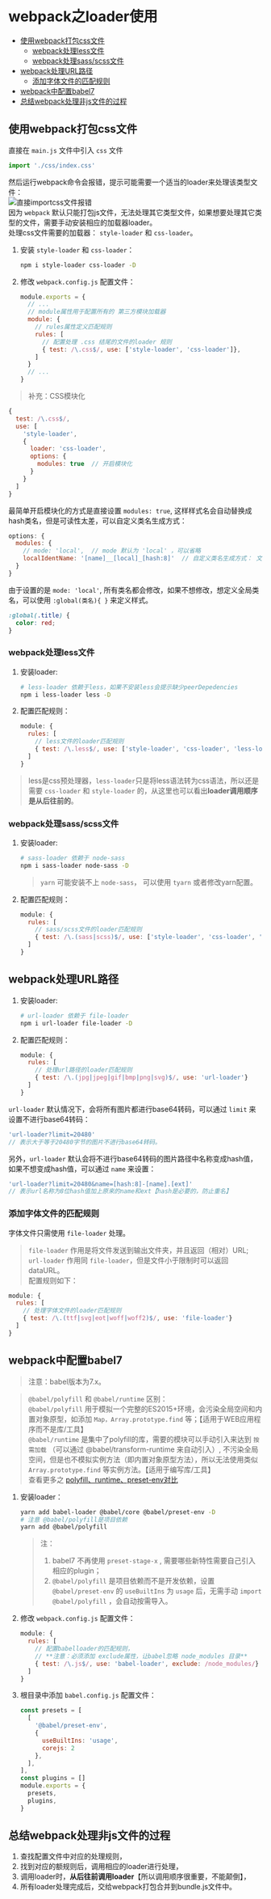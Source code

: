 # webpack之loader使用

- [使用webpack打包css文件](#使用webpack打包css文件)
  - [webpack处理less文件](#webpack处理less文件)
  - [webpack处理sass/scss文件](#webpack处理sassscss文件)
- [webpack处理URL路径](#webpack处理URL路径)
  - [添加字体文件的匹配规则](#添加字体文件的匹配规则)
- [webpack中配置babel7](#webpack中配置babel7)
- [总结webpack处理非js文件的过程](#总结webpack处理非js文件的过程)

## 使用webpack打包css文件
直接在 `main.js` 文件中引入 `css` 文件  
```js
import './css/index.css'
```  
然后运行webpack命令会报错，提示可能需要一个适当的loader来处理该类型文件：  
![直接importcss文件报错](media/直接importcss文件报错.png)  
因为 `webpack` 默认只能打包js文件，无法处理其它类型文件，如果想要处理其它类型的文件，需要手动安装相应的加载器loader。  
处理css文件需要的加载器： `style-loader` 和 `css-loader`。
1. 安装 `style-loader` 和 `css-loader`：  
   ```sh
   npm i style-loader css-loader -D
   ```
2. 修改 `webpack.config.js` 配置文件：  
   ```js
   module.exports = {
     // ...
     // module属性用于配置所有的 第三方模块加载器
     module: {  
       // rules属性定义匹配规则
       rules: [  
         // 配置处理 .css 结尾的文件的loader 规则
         { test: /\.css$/, use: ['style-loader', 'css-loader']},  
       ]
     }
     // ...
   }
   ```
> 补充：CSS模块化  

```js
{
  test: /\.css$/,
  use: [
    'style-loader',
    {
      loader: 'css-loader',
      options: {
        modules: true  // 开启模块化
      }
    }
  ]
}
```  
最简单开启模块化的方式是直接设置 `modules: true`, 这样样式名会自动替换成hash类名，但是可读性太差，可以自定义类名生成方式：  
```js
options: {
  modules: {
    // mode: 'local',  // mode 默认为 'local' ，可以省略
    localIdentName: '[name]__[local]_[hash:8]'  // 自定义类名生成方式： 文件名__样式名_hash:8
  }
}
```  
由于设置的是 `mode: 'local'`, 所有类名都会修改，如果不想修改，想定义全局类名，可以使用 `:global(类名){ }` 来定义样式。  

```css
:global(.title) {
  color: red;
}
```  

### webpack处理less文件
1. 安装loader:
   ```sh
   # less-loader 依赖于less，如果不安装less会提示缺少peerDepedencies
   npm i less-loader less -D
   ```
2. 配置匹配规则：  
   ```js
   module: {
     rules: [
       // less文件的loader匹配规则
       { test: /\.less$/, use: ['style-loader', 'css-loader', 'less-loader']}
     ]
   }
   ```
> less是css预处理器，`less-loader`只是将less语法转为css语法，所以还是需要 `css-loader` 和 `style-loader` 的，从这里也可以看出**loader调用顺序是从后往前的**。

### webpack处理sass/scss文件
1. 安装loader:
   ```sh
   # sass-loader 依赖于 node-sass
   npm i sass-loader node-sass -D
   ```  
   > `yarn` 可能安装不上 `node-sass`， 可以使用 `tyarn` 或者修改yarn配置。  
   
2. 配置匹配规则：
   ```js
   module: {
     rules: [
       // sass/scss文件的loader匹配规则
       { test: /\.(sass|scss)$/, use: ['style-loader', 'css-loader', 'sass-loader']}
     ]
   }
   ```

## webpack处理URL路径
1. 安装loader:
   ```sh
   # url-loader 依赖于 file-loader
   npm i url-loader file-loader -D
   ```
2. 配置匹配规则：
   ```js
   module: {
     rules: [
       // 处理url路径的loader匹配规则
       { test: /\.(jpg|jpeg|gif|bmp|png|svg)$/, use: 'url-loader'}
     ]
   }
   ```
`url-loader` 默认情况下，会将所有图片都进行base64转码，可以通过 `limit` 来设置不进行base64转码：  
```js
'url-loader?limit=20480' 
// 表示大于等于20480字节的图片不进行base64转码。 
``` 
另外，`url-loader` 默认会将不进行base64转码的图片路径中名称变成hash值，如果不想变成hash值，可以通过 `name` 来设置：  
```js
'url-loader?limit=20480&name=[hash:8]-[name].[ext]' 
// 表示url名称为8位hash值加上原来的name和ext【hash是必要的，防止重名】
```
### 添加字体文件的匹配规则
字体文件只需使用 `file-loader` 处理。 
> `file-loader` 作用是将文件发送到输出文件夹，并且返回（相对）URL;  
> `url-loader` 作用同 `file-loader`，但是文件小于限制时可以返回 dataURL。  
配置规则如下：  
```js
module: {
  rules: [
    // 处理字体文件的loader匹配规则
    { test: /\.(ttf|svg|eot|woff|woff2)$/, use: 'file-loader'}
  ]
}
```

## webpack中配置babel7
> 注意：babel版本为7.x。  

> `@babel/polyfill` 和 `@babel/runtime` 区别：  
> `@babel/polyfill` 用于模拟一个完整的ES2015+环境，会污染全局空间和内置对象原型，如添加 `Map，Array.prototype.find` 等；【适用于WEB应用程序而不是库/工具】  
> `@babel/runtime` 是集中了polyfill的库，需要的模块可以手动引入来达到 `按需加载` （可以通过 @babel/transform-runtime 来自动引入）, 不污染全局空间，但是也不模拟实例方法（即内置对象原型方法），所以无法使用类似 `Array.prototype.find` 等实例方法。【适用于编写库/工具】  
> 查看更多之 [polyfill、runtime、preset-env对比](https://juejin.im/post/5aefe0a6f265da0b9e64fa54)

1. 安装loader：
   ```sh
   yarn add babel-loader @babel/core @babel/preset-env -D
   # 注意 @babel/polyfill是项目依赖
   yarn add @babel/polyfill
   ```  

   > 注：
   > 1. babel7 不再使用 `preset-stage-x` , 需要哪些新特性需要自己引入相应的plugin；  
   > 2. `@babel/polyfill` 是项目依赖而不是开发依赖，设置 `@babel/preset-env` 的 `useBuiltIns` 为 `usage` 后，无需手动 `import @babel/polyfill` ，会自动按需导入。  

2. 修改 `webpack.config.js` 配置文件：  
   ```js
   module: {
     rules: [
       // 配置babelloader的匹配规则，
       // **注意：必须添加 exclude属性，让babel忽略 node_modules 目录**
       { test: /\.js$/, use: 'babel-loader', exclude: /node_modules/}
     ]
   }
   ```
3. 根目录中添加 `babel.config.js` 配置文件：  
   ```js
   const presets = [
     [
       '@babel/preset-env',
       {
         useBuiltIns: 'usage',
         corejs: 2
       },
     ],
   ],
   const plugins = []
   module.exports = { 
     presets,
     plugins,
   }
   ```

## 总结webpack处理非js文件的过程
1. 查找配置文件中对应的处理规则，
2. 找到对应的额规则后，调用相应的loader进行处理，
3. 调用loader时，**从后往前调用loader**【所以调用顺序很重要，不能颠倒】，
4. 所有loader处理完成后，交给webpack打包合并到bundle.js文件中。